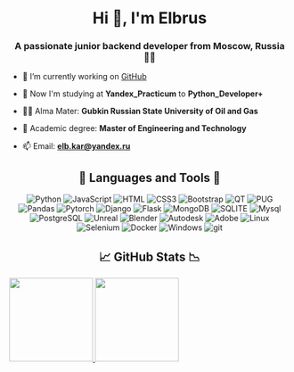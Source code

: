 <h1 align="center">Hi 👋, I'm Elbrus</h1>
<h3 align="center">A passionate junior backend developer from Moscow, Russia 👨‍💻</h3>

- 🔭 I’m currently working on [GitHub](https://github.com/Kelbrus)

- 🌱 Now I'm studying at **Yandex_Practicum** to **Python_Developer+**

- 👨‍💻 Alma Mater: **Gubkin Russian State University of Oil and Gas**

- 📝 Academic degree: **Master of Engineering and Technology**

- 📫 Email: **elb.kar@yandex.ru**

<h2 align="center"> 🚀 Languages and Tools  🚀 </h2>
<div align="center">

![Python](https://img.shields.io/badge/-Python-23396e?style=for-the-badge&logo=python&logoColor=ffea00&?logoWidth=40)
![JavaScript](https://img.shields.io/badge/-JavaScript-23396e?style=for-the-badge&logo=JavaScript&logoColor=eeff00&?logoWidth=40)
![HTML](https://img.shields.io/badge/-HTML5-23396e?style=for-the-badge&logo=html5&logoColor=ff0000&?logoWidth=40)
![CSS3](https://img.shields.io/badge/-CSS3-23396e?style=for-the-badge&logo=CSS3&logoColor=80acff&?logoWidth=40)
![Bootstrap](https://img.shields.io/badge/-Bootstrap-23396e?style=for-the-badge&logo=Bootstrap&logoColor=d000ff&?logoWidth=40)
![QT](https://img.shields.io/badge/-Qt-23396e?style=for-the-badge&logo=Qt&logoColor=00ff37&?logoWidth=40)
![PUG](https://img.shields.io/badge/-pug-23396e?style=for-the-badge&logo=Pug&logoColor=594605&?logoWidth=40)
![Pandas](https://img.shields.io/badge/-Pandas-23396e?style=for-the-badge&logo=pandas&logoColor=00ff2a&?logoWidth=40)
![Pytorch](https://img.shields.io/badge/-Pytorch-23396e?style=for-the-badge&logo=Pytorch&logoColor=ff7b00a&?logoWidth=40)
![Django](https://img.shields.io/badge/-Django-23396e?style=for-the-badge&logo=django&logoColor=00ff2a&?logoWidth=40)
![Flask](https://img.shields.io/badge/-Flask-23396e?style=for-the-badge&logo=Flask&logoColor=c4c0bca&?logoWidth=40)
![MongoDB](https://img.shields.io/badge/-MongoDB-23396e?style=for-the-badge&logo=MongoDB&logoColor=c4c0bca&?logoWidth=40)
![SQLITE](https://img.shields.io/badge/-SQLITE-23396e?style=for-the-badge&logo=SQLITE&logoColor=c4c0bca&?logoWidth=40)
![Mysql](https://img.shields.io/badge/-Mysql-23396e?style=for-the-badge&logo=Mysql&logoColor=ffea00&?logoWidth=40)
![PostgreSQL](https://img.shields.io/badge/-PostgreSQL-23396e?style=for-the-badge&logo=PostgreSQL&logoColor=ffffff&?logoWidth=40)
![Unreal](https://img.shields.io/badge/-Unreal_Engine-23396e?style=for-the-badge&logo=UnrealEngine&logoColor=c4c0bca&?logoWidth=40)
![Blender](https://img.shields.io/badge/-Blender-23396e?style=for-the-badge&logo=Blender&logoColor=c4c0bca&?logoWidth=40)
![Autodesk](https://img.shields.io/badge/-Autodesk-23396e?style=for-the-badge&logo=Autodesk&logoColor=c4c0bca&?logoWidth=40)
![Adobe](https://img.shields.io/badge/-Adobe-23396e?style=for-the-badge&logo=Adobe&logoColor=ff0000&?logoWidth=40)
![Linux](https://img.shields.io/badge/-Linux-23396e?style=for-the-badge&logo=Linux&logoColor=ffea00&?logoWidth=40)
![Selenium](https://img.shields.io/badge/-Selenium-23396e?style=for-the-badge&logo=Selenium&logoColor=c4c0bca&?logoWidth=40)
![Docker](https://img.shields.io/badge/-Docker-23396e?style=for-the-badge&logo=Docker&logoColor=c4c0bca&?logoWidth=40)
![Windows](https://img.shields.io/badge/-Windows-23396e?style=for-the-badge&logo=Windows&logoColor=c4c0bca&?logoWidth=40)
![git](https://img.shields.io/badge/-git-23396e?style=for-the-badge&logo=git&logoColor=c4c0bca&?logoWidth=40)</div>

<h2 align="center"> 📈 GitHub Stats 📉 </h2>
<div>
  <a href="https://github.com/Kelbrus">
    <img height="150em" src="https://github-readme-stats.vercel.app/api?username=Kelbrus&show_icons=true&theme=dark&include_all_commits=true&count_private=true"/>
    <img height="150em" src="https://github-readme-stats.vercel.app/api/top-langs/?username=Kelbrus&layout=compact&langs_count=7&theme=dark"/>
</div>
